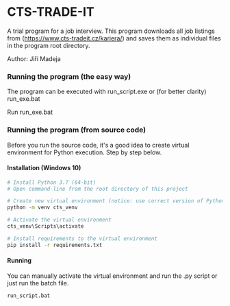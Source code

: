 # CTS-TRADE-IT
A trial program for a job interview.
This program downloads all job listings from (https://www.cts-tradeit.cz/kariera/) and saves them as individual files in the program root directory.

Author: Jiří Madeja

### Running the program (the easy way)
The program can be executed with run_script.exe or (for better clarity) run_exe.bat

Run run_exe.bat

### Running the program (from source code)
Before you run the source code, it's a good idea to create virtual environment for Python execution. Step by step below.


#### Installation (Windows 10)
```bash
# Install Python 3.7 (64-bit)
# Open command-line from the root directory of this project

# Create new virtual environment (notice: use correct version of Python)
python -m venv cts_venv

# Activate the virtual environment
cts_venv\Scripts\activate

# Install requirements to the virtual environment
pip install -r requirements.txt
```
#### Running
You can manually activate the virtual environment and run the .py script or just run the batch file.
```bash
run_script.bat
```